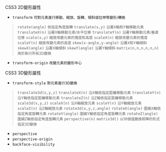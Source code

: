 CSS3 2D變形屬性
- `transform` <small>可對元素進行移動、縮放、旋轉、傾斜或拉伸等變形/轉換</small>

>`rotate(angle)` <small>依指定角度旋轉</small>
>`translate(x,y)` <small>沿著X軸和Y軸移動元素</small>
>`translateX(n)` <small>沿著X軸移動元素/水平位移</small>
>`translateY(n)` <small>沿著Y軸移動元素/垂直位移</small>
>`scale(x,y)` <small>縮放改變元素的寬度和高度</small>
>`scaleX(n)` <small>縮放改變元素的寬度</small>
>`scaleY(n)` <small>縮放改變元素的高度</small>
>`skew(x-angle,y-angle)` <small>沿著X和Y軸傾斜</small>
>`skewX(angle)` <small>沿著X軸傾斜</small>
>`skewY(angle)` <small>沿著Y軸傾斜</small>
>`matrix(n,n,n,n,n,n)` <small>用於執行所有2D變換</small>
- `transform-origin` <small>改變元素的變形中心</small>

CSS3 3D變形屬性
- `transform-style` <small>對元素進行3D變換</small>

>`translate3d(x,y,z)`
>`translateX(n)` <small>沿X軸依指定距離移動元素</small>
>`translateY(n)` <small>沿Y軸依指定距離移動元素</small>
>`translateZ(n)` <small>沿Z軸依指定距離移動元素</small>
>`scale3d(x,y,z)`
>`scaleX(n)` <small>沿X軸縮放元素</small>
>`scaleY(n)` <small>沿Y軸縮放元素</small>
>`scaleZ(n)` <small>沿Z軸縮放元素</small>
>`rotate3d(x,y,z,angle)`
>`rotateX(angle)` <small>圍繞X軸依指定角度旋轉元素</small>
>`rotateY(angle)` <small>圍繞Y軸依指定角度旋轉元素</small>
>`rotateZ(angle)` <small>圍繞Z軸依指定角度旋轉元素</small>
>`perspective(n)`
>`matrix3d()` <small>以16個值變換矩陣的形式指定3D變換</small>
- `perspective`
- `perspective-origin`
- `backface-visibility`